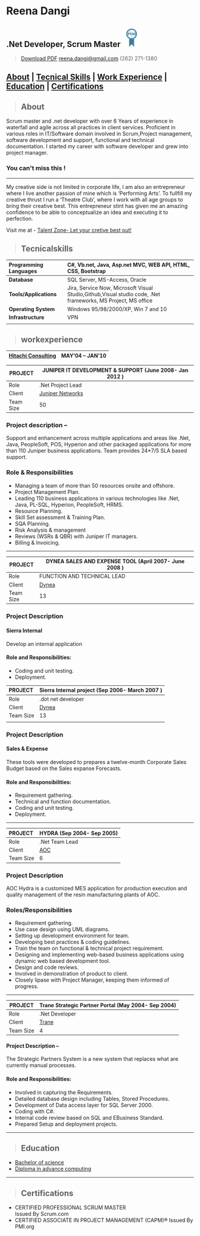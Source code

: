 # **Reena Dangi** 

## **.Net Developer, Scrum Master** <img src=".\PSMI.PNG" width="50" height="50" /> 

> [Download PDF](resume.pdf)
> [reena.dangi@gmail.com](reena.dangi@gmail.com) 
> (262) 271-1380

## [About](#about)   | [Tecnical Skills](#Tecnicalskills)   | [Work Experience](#workexperience) | [Education](#education) | [Certifications](#certifications)  

> ## About 
Scrum master and .net developer with over 6 Years of experience in waterfall and agile across all practices in client services. Proficient in various roles in IT/Software domain involved in Scrum,Project management, software development and support, functional and technical documentation. I started my career with software developer and grew into project manager.
### **You can't miss this !**
----
My creative side is not limited in corporate life, I am also an entrepreneur where I live another passion of mine which is ‘Performing Arts’. To fullfill my creative thrust I run a ‘Theatre Club’, where I work with all age groups to bring their creative best. This entrepreneur stint has given me an amazing confidence to be able to conceptualize an idea and executing it to perfection.

Visit me at - [Talent Zone- Let your cretive best out!](https://www.facebook.com/talentzoneACC/ "Talent Zone") 

> ## Tecnicalskills
| **Programming Languages** |  C#, Vb.net, Java, Asp.net MVC, WEB API, HTML, CSS, Bootstrap     
| :------------ | :------------ |
| **Database** | SQL Server, MS-Access, Oracle  |
| **Tools/Applications** | Jira, Service Now, Microsoft Visual Studio,Github,Visual studio code, .Net frameworks, MS Project, MS office  |
|**Operating System**  | Windows 95/98/2000/XP, Win 7 and 10   |
|**Infrastructure**   |  VPN |
|   |   |


>## workexperience

|  [Hitachi Consulting](https://www.hitachiconsulting.com/ "Hitachi Consulting")  |  MAY’04 – JAN’10 |   
| ------------ | ------------ | 


|  PROJECT | JUNIPER IT DEVELOPMENT & SUPPORT (June 2008- Jan 2012 )  |
| ------------ | ------------ |
| Role  |  .Net Project Lead |
|Client   |  [Juniper Networks](https://www.juniper.net/us/en/ "Juniper") |
| Team Size  |50   |


### **Project description** – 
Support and enhancement across multiple applications and areas like .Net, Java, PeopleSoft, POS, Hyperion and other packaged applications for more than 110 Juniper business applications. Team provides 24*7/5 SLA based support. 
### **Role & Responsibilities** 
*	Managing a team of more than 50 resources onsite and offshore.
*	Project Management Plan.
*	Leading 110 business applications in various technologies like .Net, Java, PL-SQL, Hyperion, PeopleSoft, HRMS.
*	Resource Planning. 
*	Skill Set assessment & Training Plan.
*	SQA Planning.
*	Risk Analysis & management
*  Reviews (WSRs & QBR) with Juniper IT managers.
*  Billing & Invoicing. 
-------

|  PROJECT | DYNEA SALES AND EXPENSE TOOL (April 2007- June 2008 )  |
| ------------ | ------------ |
| Role  |  FUNCTION AND TECHNICAL LEAD |
|Client   |  [Dynea](https://www.dynea.com/ "Dynea") |
| Team Size  |13   |


### **Project Description** 
#### Sierra Internal  
Develop an internal application 
#### Role and Responsibilities:
* Coding and unit testing.
* Deployment.

|  PROJECT | Sierra Internal project (Sep 2006- March 2007 ) |
| :------------ | :------------ |
| Role  |  .dot net developer |
|Client   |  [Dynea](https://www.dynea.com/ "Dynea") |
| Team Size  |13   |
|   |

### **Project Description** 
#### Sales & Expense 
These tools were developed to prepares a twelve-month Corporate Sales Budget based on the Sales expanse Forecasts.   
#### Role and Responsibilities:
* Requirement gathering.
* Technical and function documentation.
* Coding and unit testing.
* Deployment.
______

|  PROJECT | HYDRA (Sep 2004- Sep 2005) |
| :------------ | :------------ |
| Role  |  .Net Team Lead |
|Client   |  [AOC](https://www.aoc-resins.com/index.html "AOC")|
|Team Size  |6   |


### **Project Description** 
AOC Hydra is a customized MES application for production execution and quality management of the resin manufacturing plants of AOC.
### **Roles/Responsibilities**

* Requirement gathering.
* Use case design using UML diagrams.
* Setting up development environment for team.
* Developing best practices & coding guidelines. 
* Train the team on functional & technical project requirement.
* Designing and implementing web-based business applications using dynamic web based development tool. 
* Design and code reviews.
* Involved in demonstration of product to client. 
* Closely lipase with Project Manager, keeping them informed of progress.
___
|  PROJECT | Trane Strategic Partner Portal (May 2004- Sep 2004)  |
| ------------ | ------------ |
| Role  |  .Net Developer |
|Client   |  [Trane](https://www.trane.com/Index.aspx "Trane")|
| Team Size  |4   |

#### **Project Description** –
The Strategic Partners System is a new system that replaces what are currently manual processes.
#### Role and Responsibilities:
* Involved in capturing the Requirements.
* Detailed database design including Tables, Stored Procedures.
* Development of Data access layer for SQL Server 2000.
* Coding with C#.
* Internal code review based on SQL and EBusiness Standard.
* Prepared Setup and deployment projects.

____
> ## Education
*	[Bachelor of science ](http://www.mdsuajmer.ac.in/ "Bachelor of science ")
*  [Diploma in advance computing](http://www.metbhujbalknowledgecity.ac.in/cdac/ "CDAC")
____
> ## Certifications
* CERTIFIED PROFESSIONAL SCRUM MASTER  
Issued By Scrum.com
* CERTIFIED ASSOCIATE IN PROJECT MANAGEMENT (CAPM)®
Issued By PMI.org



